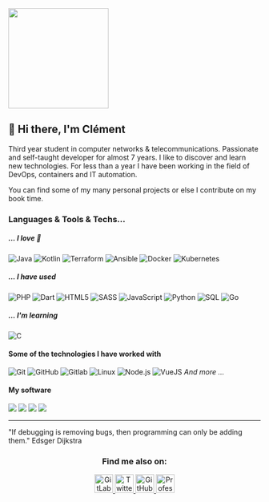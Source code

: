 <img height="200" src="https://i.imgur.com/JVJLtmZ.gif">

## 👋 Hi there, I'm Clément

Third year student in computer networks & telecommunications. Passionate and self-taught developer for almost 7 years. I like to discover and learn new technologies.
For less than a year I have been working in the field of DevOps, containers and IT automation.

You can find some of my many personal projects or else I contribute on my book time.

### Languages & Tools & Techs...

##### _... I love 💙_

![Java](https://img.shields.io/badge/-Java-gray?style=for-the-badge&logo=java)
![Kotlin](https://img.shields.io/badge/-Kotlin-gray?style=for-the-badge&logo=kotlin)
![Terraform](https://img.shields.io/badge/-Terraform-gray?style=for-the-badge&logo=terraform)
![Ansible](https://img.shields.io/badge/-Ansible-gray?style=for-the-badge&logo=ansible)
![Docker](https://img.shields.io/badge/-Docker-gray?style=for-the-badge&logo=Docker)
![Kubernetes](https://img.shields.io/badge/-Kubernetes-gray?style=for-the-badge&logo=kubernetes)


##### _... I have used_

![PHP](https://img.shields.io/badge/-PHP-gray?style=for-the-badge&logo=php)
![Dart](https://img.shields.io/badge/-Dart-gray?style=for-the-badge&logo=dart)
![HTML5](https://img.shields.io/badge/-HTML5-gray?style=for-the-badge&logo=html5)
![SASS](https://img.shields.io/badge/-SASS-gray?style=for-the-badge&logo=sass)
![JavaScript](https://img.shields.io/badge/-JavaScript-gray?style=for-the-badge&logo=javascript)
![Python](https://img.shields.io/badge/-Python-gray?style=for-the-badge&logo=python)
![SQL](https://img.shields.io/badge/-SQL-gray?style=for-the-badge&logo=postgresql)
![Go](https://img.shields.io/badge/-Go-gray?style=for-the-badge&logo=Go)

##### _... I'm learning_
![C](https://img.shields.io/badge/-C-gray?style=for-the-badge&logo=c)


#### Some of the technologies I have worked with
![Git](https://img.shields.io/badge/-Git-363636?style=for-the-badge&logo=git&logoColor=F05032)
![GitHub](https://img.shields.io/badge/-GitHub-363636?style=for-the-badge&logo=github&logoColor=FFFFFF)
![Gitlab](https://img.shields.io/badge/-Gitlab-363636?style=for-the-badge&logo=gitlab&logoColor=FFFFFF)
![Linux](https://img.shields.io/badge/-Linux-363636?style=for-the-badge&logo=linux&logoColor=FCC624)
![Node.js](https://img.shields.io/badge/-Node.js-363636?style=for-the-badge&logo=node.js&logoColor=339933)
![VueJS](https://img.shields.io/badge/-VueJS-363636?style=for-the-badge&logo=vue.js&logoColor=61DAFB)
_And more ..._

#### My software 
<p>
  <img src="https://img.shields.io/badge/-IntelliJ-0d0d0d?style=for-the-badge&logo=IntelliJ-IDEA&logoColor=ffffff" />
  <img src="https://img.shields.io/badge/-VsCode-0d0d0d?style=for-the-badge&logo=Visual-Studio-Code&logoColor=0083D0" />
  <img src="https://img.shields.io/badge/-JetBrains IDE-0d0d0d?style=for-the-badge&logo=Jetbrains" />
    <img src="https://img.shields.io/badge/-Fedora-0d0d0d?style=for-the-badge&logo=fedora" />
</p>

___

"If debugging is removing bugs, then programming can only be adding them."
Edsger Dijkstra

<h3 align="center">Find me also on:</h3>

<p align="center">
  <a href="https://gitlab.com/Cleymax">
    <img height="37" src="https://img.icons8.com/color/48/000000/gitlab.png" alt="GitLab link to profile" />
  </a>
  <a href="https://twitter.com/Cleymax">
    <img height="37" src="https://img.icons8.com/color/48/000000/twitter.png" alt="Twitter link to profile" />
  </a>
  <a href="https://github.com/Cleymax">
    <img height="37" src="https://img.icons8.com/color/48/000000/github.png" alt="GitHub link to profile" />
  </a>
  <a href="mailto:contact@clementperrin.fr">
    <img height="37" src="https://img.icons8.com/color/48/000000/gmail.png" alt="Professional Email" />
  </a>
</p>
